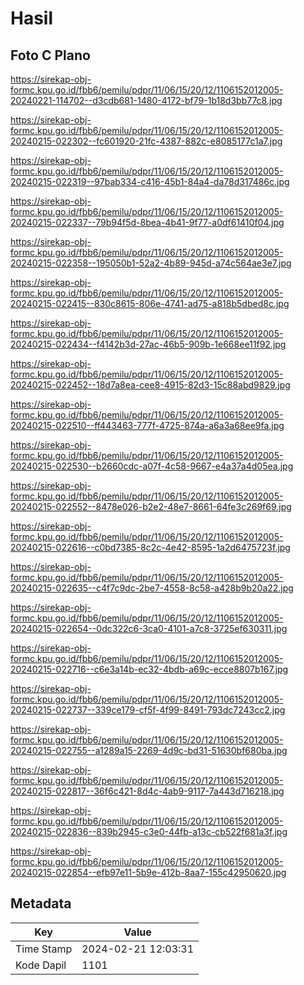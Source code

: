 # Hasil

## Foto C Plano

https://sirekap-obj-formc.kpu.go.id/fbb6/pemilu/pdpr/11/06/15/20/12/1106152012005-20240221-114702--d3cdb681-1480-4172-bf79-1b18d3bb77c8.jpg

https://sirekap-obj-formc.kpu.go.id/fbb6/pemilu/pdpr/11/06/15/20/12/1106152012005-20240215-022302--fc601920-21fc-4387-882c-e8085177c1a7.jpg

https://sirekap-obj-formc.kpu.go.id/fbb6/pemilu/pdpr/11/06/15/20/12/1106152012005-20240215-022319--97bab334-c416-45b1-84a4-da78d317486c.jpg

https://sirekap-obj-formc.kpu.go.id/fbb6/pemilu/pdpr/11/06/15/20/12/1106152012005-20240215-022337--79b94f5d-8bea-4b41-9f77-a0df61410f04.jpg

https://sirekap-obj-formc.kpu.go.id/fbb6/pemilu/pdpr/11/06/15/20/12/1106152012005-20240215-022358--195050b1-52a2-4b89-945d-a74c564ae3e7.jpg

https://sirekap-obj-formc.kpu.go.id/fbb6/pemilu/pdpr/11/06/15/20/12/1106152012005-20240215-022415--830c8615-806e-4741-ad75-a818b5dbed8c.jpg

https://sirekap-obj-formc.kpu.go.id/fbb6/pemilu/pdpr/11/06/15/20/12/1106152012005-20240215-022434--f4142b3d-27ac-46b5-909b-1e668ee11f92.jpg

https://sirekap-obj-formc.kpu.go.id/fbb6/pemilu/pdpr/11/06/15/20/12/1106152012005-20240215-022452--18d7a8ea-cee8-4915-82d3-15c88abd9829.jpg

https://sirekap-obj-formc.kpu.go.id/fbb6/pemilu/pdpr/11/06/15/20/12/1106152012005-20240215-022510--ff443463-777f-4725-874a-a6a3a68ee9fa.jpg

https://sirekap-obj-formc.kpu.go.id/fbb6/pemilu/pdpr/11/06/15/20/12/1106152012005-20240215-022530--b2660cdc-a07f-4c58-9667-e4a37a4d05ea.jpg

https://sirekap-obj-formc.kpu.go.id/fbb6/pemilu/pdpr/11/06/15/20/12/1106152012005-20240215-022552--8478e026-b2e2-48e7-8661-64fe3c269f69.jpg

https://sirekap-obj-formc.kpu.go.id/fbb6/pemilu/pdpr/11/06/15/20/12/1106152012005-20240215-022616--c0bd7385-8c2c-4e42-8595-1a2d6475723f.jpg

https://sirekap-obj-formc.kpu.go.id/fbb6/pemilu/pdpr/11/06/15/20/12/1106152012005-20240215-022635--c4f7c9dc-2be7-4558-8c58-a428b9b20a22.jpg

https://sirekap-obj-formc.kpu.go.id/fbb6/pemilu/pdpr/11/06/15/20/12/1106152012005-20240215-022654--0dc322c6-3ca0-4101-a7c8-3725ef630311.jpg

https://sirekap-obj-formc.kpu.go.id/fbb6/pemilu/pdpr/11/06/15/20/12/1106152012005-20240215-022716--c6e3a14b-ec32-4bdb-a69c-ecce8807b167.jpg

https://sirekap-obj-formc.kpu.go.id/fbb6/pemilu/pdpr/11/06/15/20/12/1106152012005-20240215-022737--339ce179-cf5f-4f99-8491-793dc7243cc2.jpg

https://sirekap-obj-formc.kpu.go.id/fbb6/pemilu/pdpr/11/06/15/20/12/1106152012005-20240215-022755--a1289a15-2269-4d9c-bd31-51630bf680ba.jpg

https://sirekap-obj-formc.kpu.go.id/fbb6/pemilu/pdpr/11/06/15/20/12/1106152012005-20240215-022817--36f6c421-8d4c-4ab9-9117-7a443d716218.jpg

https://sirekap-obj-formc.kpu.go.id/fbb6/pemilu/pdpr/11/06/15/20/12/1106152012005-20240215-022836--839b2945-c3e0-44fb-a13c-cb522f681a3f.jpg

https://sirekap-obj-formc.kpu.go.id/fbb6/pemilu/pdpr/11/06/15/20/12/1106152012005-20240215-022854--efb97e11-5b9e-412b-8aa7-155c42950620.jpg


## Metadata

| Key        | Value               |
| ---------- | ------------------- |
| Time Stamp | 2024-02-21 12:03:31 |
| Kode Dapil | 1101                |



